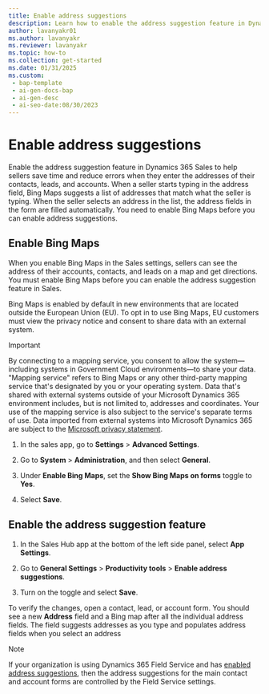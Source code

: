 ```yaml
---
title: Enable address suggestions
description: Learn how to enable the address suggestion feature in Dynamics 365 Sales to help sellers save time and reduce errors when they enter address information.
author: lavanyakr01
ms.author: lavanyakr
ms.reviewer: lavanyakr
ms.topic: how-to
ms.collection: get-started
ms.date: 01/31/2025
ms.custom:
 - bap-template
 - ai-gen-docs-bap
 - ai-gen-desc
 - ai-seo-date:08/30/2023
---
```


# Enable address suggestions

Enable the address suggestion feature in Dynamics 365 Sales to help sellers save time and reduce errors when they enter the addresses of their contacts, leads, and accounts. When a seller starts typing in the address field, Bing Maps suggests a list of addresses that match what the seller is typing. When the seller selects an address in the list, the address fields in the form are filled automatically. You need to enable Bing Maps before you can enable address suggestions.

## Enable Bing Maps

When you enable Bing Maps in the Sales settings, sellers can see the address of their accounts, contacts, and leads on a map and get directions. You must enable Bing Maps before you can enable the address suggestion feature in Sales.

Bing Maps is enabled by default in new environments that are located outside the European Union (EU). To opt in to use Bing Maps, EU customers must view the privacy notice and consent to share data with an external system.

> [!IMPORTANT]
> By connecting to a mapping service, you consent to allow the system&mdash;including systems in Government Cloud environments&mdash;to share your data. "Mapping service" refers to Bing Maps or any other third-party mapping service that's designated by you or your operating system. Data that's shared with external systems outside of your Microsoft Dynamics 365 environment includes, but is not limited to, addresses and coordinates. Your use of the mapping service is also subject to the service's separate terms of use. Data imported from external systems into Microsoft Dynamics 365 are subject to the [Microsoft privacy statement](https://privacy.microsoft.com/privacystatement).

1. In the sales app, go to **Settings** > **Advanced Settings**.

1. Go to **System** > **Administration**, and then select **General**.

1. Under **Enable Bing Maps**, set the **Show Bing Maps on forms** toggle to **Yes**.

1. Select **Save**.

## Enable the address suggestion feature

1. In the Sales Hub app at the bottom of the left side panel, select **App Settings**.

1. Go to **General Settings** > **Productivity tools** > **Enable address suggestions**.

1. Turn on the toggle and select **Save**.

To verify the changes, open a contact, lead, or account form. You should see a new **Address** field and a Bing map after all the individual address fields. The field suggests addresses as you type and populates address fields when you select an address

> [!NOTE]
> If your organization is using Dynamics 365 Field Service and has [enabled address suggestions](/dynamics365/field-service/field-service-maps-address-locations#enable-address-suggestions), then the address suggestions for the main contact and account forms are controlled by the Field Service settings.

